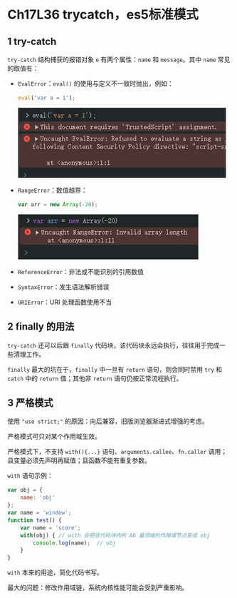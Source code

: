 # Ch17L36 trycatch，es5标准模式



## 1 try-catch

`try-catch` 结构捕获的报错对象 `e` 有两个属性：`name` 和 `message`。其中 `name` 常见的取值有：

- `EvalError`：`eval()` 的使用与定义不一致时抛出，例如：

  ```js
  eval('var a = 1');
  ```

  ![](../assets/17.1.png)

- `RangeError`：数值越界：

  ```js
  var arr = new Array(-20);
  ```

  ![](../assets/17.2.png)

- `ReferenceError`：非法或不能识别的引用数值

- `SyntaxError`：发生语法解析错误

- `URIError`：URI 处理函数使用不当



## 2 finally 的用法

`try-catch` 还可以后跟 `finally` 代码块，该代码块永远会执行，往往用于完成一些清理工作。

`finally` 最大的坑在于，`finally` 中一旦有 `return` 语句，则会同时禁用 `try` 和 `catch` 中的 `return` 值；其他非 `return` 语句仍按正常流程执行。



## 3 严格模式

使用 `"use strict;"` 的原因：向后兼容，旧版浏览器渐进式增强的考虑。

严格模式可只对某个作用域生效。

严格模式下，不支持 `with(){...}` 语句、`arguments.callee`、`fn.caller` 调用；且变量必须先声明再赋值；且函数不能有重复参数。

`with` 语句示例：

```js
var obj = {
    name: 'obj'
};
var name = 'window';
function test() {
    var name = 'score';
    with(obj) { // with 会把该代码块内的 AO 最顶端的作用域节点变成 obj
        console.log(name);  // obj
    }
}
```

`with` 本来的用途，简化代码书写。

最大的问题：修改作用域链，系统内核性能可能会受到严重影响。
